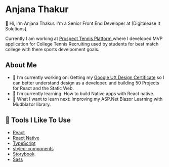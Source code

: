 # Anjana Thakur

👋 Hi, I'm Anjana Thakur. I'm a Senior Front End Developer at [Digitalease It Solutions]. 

Currently I am working  at [Prospect Tennis Platform ](http://www.prospecttennis.com/) where I developed MVP application for College Tennis Recruiting used by students for best match college with there sports develpoment goals.

## About Me

- 🔭 I’m currently working on: Getting my [Google UX Design Certificate](https://grow.google/uxdesign/) so I can better understand design as a developer.
      and building 50 Projects for React and the Static Web.
- 🌱 I’m currently learning: How to build Native apps with React native.
- 🤔 What I want to learn next: Improving my ASP.Net Blazor Learning with Mudblazor library.

## 🔧 Tools I Like To Use

- [React](https://reactjs.org/)
- [React Native](https://reactnative.dev/)
- [TypeScript](https://www.typescriptlang.org/)
- [styled-components](https://styled-components.com/)
- [Storybook](https://storybook.js.org/)
- [Sass](https://sass-lang.com/)
